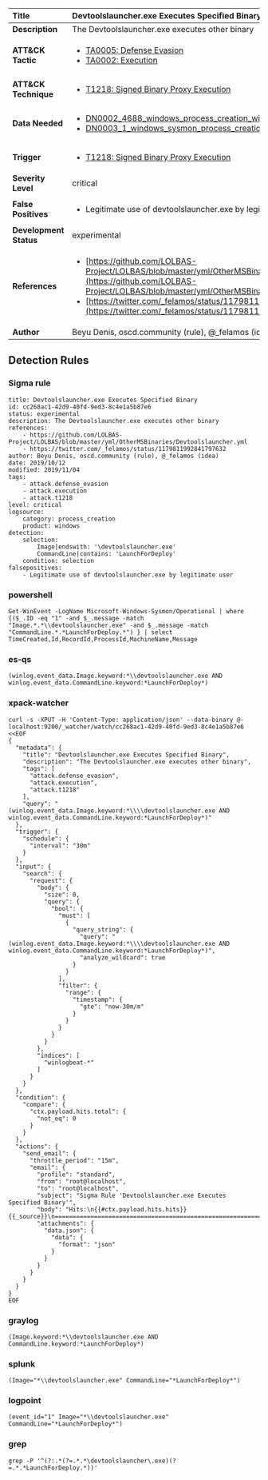 | Title                    | Devtoolslauncher.exe Executes Specified Binary       |
|:-------------------------|:------------------|
| **Description**          | The Devtoolslauncher.exe executes other binary |
| **ATT&amp;CK Tactic**    |  <ul><li>[TA0005: Defense Evasion](https://attack.mitre.org/tactics/TA0005)</li><li>[TA0002: Execution](https://attack.mitre.org/tactics/TA0002)</li></ul>  |
| **ATT&amp;CK Technique** | <ul><li>[T1218: Signed Binary Proxy Execution](https://attack.mitre.org/techniques/T1218)</li></ul>  |
| **Data Needed**          | <ul><li>[DN0002_4688_windows_process_creation_with_commandline](../Data_Needed/DN0002_4688_windows_process_creation_with_commandline.md)</li><li>[DN0003_1_windows_sysmon_process_creation](../Data_Needed/DN0003_1_windows_sysmon_process_creation.md)</li></ul>  |
| **Trigger**              | <ul><li>[T1218: Signed Binary Proxy Execution](../Triggers/T1218.md)</li></ul>  |
| **Severity Level**       | critical |
| **False Positives**      | <ul><li>Legitimate use of devtoolslauncher.exe by legitimate user</li></ul>  |
| **Development Status**   | experimental |
| **References**           | <ul><li>[https://github.com/LOLBAS-Project/LOLBAS/blob/master/yml/OtherMSBinaries/Devtoolslauncher.yml](https://github.com/LOLBAS-Project/LOLBAS/blob/master/yml/OtherMSBinaries/Devtoolslauncher.yml)</li><li>[https://twitter.com/_felamos/status/1179811992841797632](https://twitter.com/_felamos/status/1179811992841797632)</li></ul>  |
| **Author**               | Beyu Denis, oscd.community (rule), @_felamos (idea) |


## Detection Rules

### Sigma rule

```
title: Devtoolslauncher.exe Executes Specified Binary
id: cc268ac1-42d9-40fd-9ed3-8c4e1a5b87e6
status: experimental
description: The Devtoolslauncher.exe executes other binary
references:
    - https://github.com/LOLBAS-Project/LOLBAS/blob/master/yml/OtherMSBinaries/Devtoolslauncher.yml
    - https://twitter.com/_felamos/status/1179811992841797632
author: Beyu Denis, oscd.community (rule), @_felamos (idea)
date: 2019/10/12
modified: 2019/11/04
tags:
    - attack.defense_evasion
    - attack.execution
    - attack.t1218
level: critical
logsource:
    category: process_creation
    product: windows
detection:
    selection:
        Image|endswith: '\devtoolslauncher.exe'
        CommandLine|contains: 'LaunchForDeploy'
    condition: selection
falsepositives:
    - Legitimate use of devtoolslauncher.exe by legitimate user

```





### powershell
    
```
Get-WinEvent -LogName Microsoft-Windows-Sysmon/Operational | where {($_.ID -eq "1" -and $_.message -match "Image.*.*\\devtoolslauncher.exe" -and $_.message -match "CommandLine.*.*LaunchForDeploy.*") } | select TimeCreated,Id,RecordId,ProcessId,MachineName,Message
```


### es-qs
    
```
(winlog.event_data.Image.keyword:*\\devtoolslauncher.exe AND winlog.event_data.CommandLine.keyword:*LaunchForDeploy*)
```


### xpack-watcher
    
```
curl -s -XPUT -H 'Content-Type: application/json' --data-binary @- localhost:9200/_watcher/watch/cc268ac1-42d9-40fd-9ed3-8c4e1a5b87e6 <<EOF
{
  "metadata": {
    "title": "Devtoolslauncher.exe Executes Specified Binary",
    "description": "The Devtoolslauncher.exe executes other binary",
    "tags": [
      "attack.defense_evasion",
      "attack.execution",
      "attack.t1218"
    ],
    "query": "(winlog.event_data.Image.keyword:*\\\\devtoolslauncher.exe AND winlog.event_data.CommandLine.keyword:*LaunchForDeploy*)"
  },
  "trigger": {
    "schedule": {
      "interval": "30m"
    }
  },
  "input": {
    "search": {
      "request": {
        "body": {
          "size": 0,
          "query": {
            "bool": {
              "must": [
                {
                  "query_string": {
                    "query": "(winlog.event_data.Image.keyword:*\\\\devtoolslauncher.exe AND winlog.event_data.CommandLine.keyword:*LaunchForDeploy*)",
                    "analyze_wildcard": true
                  }
                }
              ],
              "filter": {
                "range": {
                  "timestamp": {
                    "gte": "now-30m/m"
                  }
                }
              }
            }
          }
        },
        "indices": [
          "winlogbeat-*"
        ]
      }
    }
  },
  "condition": {
    "compare": {
      "ctx.payload.hits.total": {
        "not_eq": 0
      }
    }
  },
  "actions": {
    "send_email": {
      "throttle_period": "15m",
      "email": {
        "profile": "standard",
        "from": "root@localhost",
        "to": "root@localhost",
        "subject": "Sigma Rule 'Devtoolslauncher.exe Executes Specified Binary'",
        "body": "Hits:\n{{#ctx.payload.hits.hits}}{{_source}}\n================================================================================\n{{/ctx.payload.hits.hits}}",
        "attachments": {
          "data.json": {
            "data": {
              "format": "json"
            }
          }
        }
      }
    }
  }
}
EOF

```


### graylog
    
```
(Image.keyword:*\\devtoolslauncher.exe AND CommandLine.keyword:*LaunchForDeploy*)
```


### splunk
    
```
(Image="*\\devtoolslauncher.exe" CommandLine="*LaunchForDeploy*")
```


### logpoint
    
```
(event_id="1" Image="*\\devtoolslauncher.exe" CommandLine="*LaunchForDeploy*")
```


### grep
    
```
grep -P '^(?:.*(?=.*.*\devtoolslauncher\.exe)(?=.*.*LaunchForDeploy.*))'
```



